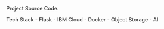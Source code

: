 Project Source Code.

Tech Stack
    - Flask 
    - IBM Cloud
    - Docker
    - Object Storage
    - AI